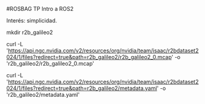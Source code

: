 #ROSBAG TP Intro a ROS2

Interés: simplicidad.

mkdir r2b_galileo2

curl -L 'https://api.ngc.nvidia.com/v2/resources/org/nvidia/team/isaac/r2bdataset2024/1/files?redirect=true&path=r2b_galileo2/r2b_galileo2_0.mcap' -o 'r2b_galileo2/r2b_galileo2_0.mcap'

curl -L 'https://api.ngc.nvidia.com/v2/resources/org/nvidia/team/isaac/r2bdataset2024/1/files?redirect=true&path=r2b_galileo2/metadata.yaml' -o 'r2b_galileo2/metadata.yaml'
